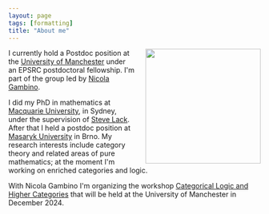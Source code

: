 ```yaml
---
layout: page
tags: [formatting]
title: "About me"
---
```


<a><img src="http://gtendas.github.io/assets/foto.jpg" align="right" width="230"  style="margin-left: 20px" ></a>


I currently hold a Postdoc position at the [University of Manchester](https://www.maths.manchester.ac.uk/) under an EPSRC postdoctoral fellowship. I'm part of the group led by <a href="https://personalpages.manchester.ac.uk/staff/nicola.gambino/">Nicola Gambino</a>.

I did my PhD in mathematics at [Macquarie University](https://mq.edu.au), in Sydney, under the supervision of <a href="https://researchers.mq.edu.au/en/persons/steve-lack">Steve Lack</a>. After that I held a postdoc position at [Masaryk University](https://www.muni.cz/en) in Brno. My research interests include category theory and related areas of pure mathematics; at the moment I'm working on enriched categories and logic.

With Nicola Gambino I'm organizing the workshop [Categorical Logic and Higher Categories](https://gtendas.github.io/clhc/) that will be held at the University of Manchester in December 2024.
